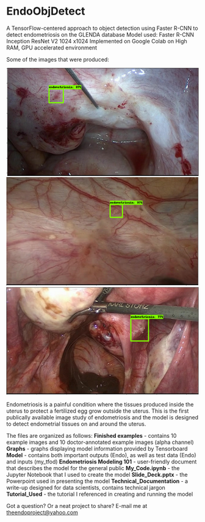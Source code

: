 # EndoObjDetect
A TensorFlow-centered approach to object detection using Faster R-CNN to detect endometriosis on the GLENDA database
Model used: Faster R-CNN Inception ResNet V2 1024 x1024
Implemented on Google Colab on High RAM, GPU accelerated environment

Some of the images that were produced:

![alt text](https://github.com/awicklund/EndoObjDetect/blob/main/Finished%20examples/4.png)
![alt text](https://github.com/awicklund/EndoObjDetect/blob/main/Finished%20examples/73.png)
![alt text](https://github.com/awicklund/EndoObjDetect/blob/main/Finished%20examples/51.png)

Endometriosis is a painful condition where the tissues produced inside the uterus to protect a fertilized egg grow outside the uterus. This is the first publically available image study of endometriosis and the model is designed to detect endometrial tissues on and around the uterus.

The files are organized as follows:
**Finished examples** - contains 10 example images and 10 doctor-annotated example images (alpha channel)
**Graphs** - graphs displaying model information provided by Tensorboard
**Model** - contains both important outputs (Endo), as well as test data (Endo) and inputs (my_tfod) 
**Endometriosis Modeling 101** - user-friendly document that describes the model for the general public
**My_Code.ipynb** - the Jupyter Notebook that I used to create the model
**Slide_Deck.pptx** - the Powerpoint used in presenting the model
**Technical_Documentation** - a write-up designed for data scientists, contains technical jargon
**Tutorial_Used** - the tutorial I referenced in creating and running the model


Got a question? Or a neat project to share? E-mail me at theendoproject@yahoo.com
